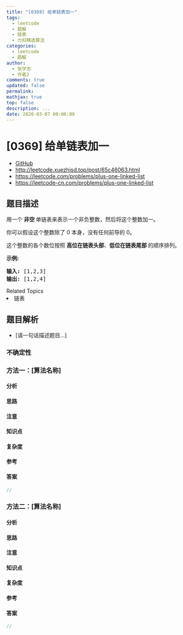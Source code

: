 ```yaml
---
title: "[0369] 给单链表加一"
tags:
  - leetcode
  - 题解
  - 链表
  - 力扣精选算法
categories:
  - leetcode
  - 题解
author:
  - 张学志
  - 作者2
comments: true
updated: false
permalink:
mathjax: true
top: false
description: ...
date: 2020-03-07 00:06:09
---
```



# [0369] 给单链表加一
* [GitHub](https://github.com/algoboy101/LeetCodeCrowdsource/tree/master/_posts/QA/%5B0369%5D%20%E7%BB%99%E5%8D%95%E9%93%BE%E8%A1%A8%E5%8A%A0%E4%B8%80.md)
* http://leetcode.xuezhisd.top/post/65c46063.html
* https://leetcode.com/problems/plus-one-linked-list
* https://leetcode-cn.com/problems/plus-one-linked-list


## 题目描述

<p>用一个 <strong>非空 </strong>单链表来表示一个非负整数，然后将这个整数加一。</p>

<p>你可以假设这个整数除了 0 本身，没有任何前导的 0。</p>

<p>这个整数的各个数位按照 <strong>高位在链表头部</strong>、<strong>低位在链表尾部&nbsp;</strong>的顺序排列。</p>

<p><strong>示例:</strong></p>

<pre><strong>输入: </strong>[1,2,3]
<strong>输出: </strong>[1,2,4]
</pre>
<div><div>Related Topics</div><div><li>链表</li></div></div>


## 题目解析
* [请一句话描述题目...]

### 不确定性


### 方法一：[算法名称]

#### 分析

#### 思路

#### 注意

#### 知识点

#### 复杂度

#### 参考

#### 答案

```cpp
//
```


### 方法二：[算法名称]

#### 分析

#### 思路

#### 注意

#### 知识点

#### 复杂度

#### 参考

#### 答案

```cpp
//
```


